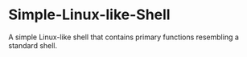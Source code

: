 # Simple-Linux-like-Shell
A simple Linux-like shell that contains primary functions resembling a standard shell.
